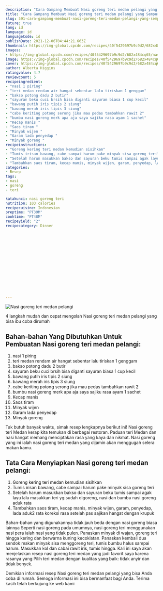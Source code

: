 ```yaml
---
description: "Cara Gampang Membuat Nasi goreng teri medan pelangi yang Sempurna"
title: "Cara Gampang Membuat Nasi goreng teri medan pelangi yang Sempurna"
slug: 591-cara-gampang-membuat-nasi-goreng-teri-medan-pelangi-yang-sempurna
future: true
lang: id
language: id
languageCode: id
publishDate: 2021-12-06T04:44:21.663Z 
thumbnail: https://img-global.cpcdn.com/recipes/40f5429697b9c9d2/682x484cq65/nasi-goreng-teri-medan-pelangi-foto-resep-utama.webp
images:
- https://img-global.cpcdn.com/recipes/40f5429697b9c9d2/682x484cq65/nasi-goreng-teri-medan-pelangi-foto-resep-utama.webp
image: https://img-global.cpcdn.com/recipes/40f5429697b9c9d2/682x484cq65/nasi-goreng-teri-medan-pelangi-foto-resep-utama.webp
cover: https://img-global.cpcdn.com/recipes/40f5429697b9c9d2/682x484cq65/nasi-goreng-teri-medan-pelangi-foto-resep-utama.webp
author: Alberta Higgins
ratingvalue: 4.7
reviewcount: 5
recipeingredient:
- "nasi 1 piring"
- "teri medan rendam air hangat sebentar lalu tiriskan 1 genggam"
- "bakso potong dadu 2 butir"
- "sayuran beku cuci brsih bisa diganti sayuran biasa 1 cup kecil"
- "bawang putih iris tipis 2 siung"
- "bawang merah iris tipis 3 siung"
- "cabe keriting potong serong jika mau pedas tambahkan rawit 2"
- "bumbu nasi goreng merk apa aja saya sajiku rasa ayam 1 sachet"
- "Kecap manis "
- "Saos tiram "
- "Minyak wijen "
- "Garam lada penyedap "
- "Minyak goreng "
recipeinstructions:
- "Goreng kering teri medan kemudian sisihkan"
- "Tumis irisan bawang, cabe sampai harum pake minyak sisa goreng teri"
- "Setelah harum masukkan bakso dan sayuran beku tumis sampai agak layu lalu masukkan teri yg sudah digoreng, nasi dan bumbu nasi goreng aduk rata"
- "Tambahkan saos tiram, kecap manis, minyak wijen, garam, penyedap, lada aduk2 rata koreksi rasa setelah pas sajikan hangat dengan krupuk"
categories:
- Resep
tags:
- nasi
- goreng
- teri

katakunci: nasi goreng teri 
nutrition: 103 calories
recipecuisine: Indonesian
preptime: "PT39M"
cooktime: "PT48M"
recipeyield: "2"
recipecategory: Dinner


     
    
    
    
    
    
    
    
    
    
    
      
    
---
```



![Nasi goreng teri medan pelangi](https://img-global.cpcdn.com/recipes/40f5429697b9c9d2/682x484cq65/nasi-goreng-teri-medan-pelangi-foto-resep-utama.webp)

4 langkah mudah dan cepat mengolah  Nasi goreng teri medan pelangi yang bisa ibu coba dirumah

<!--inarticleads1-->

## Bahan-bahan Yang Dibutuhkan Untuk Pembuatan Nasi goreng teri medan pelangi:

1. nasi 1 piring
1. teri medan rendam air hangat sebentar lalu tiriskan 1 genggam
1. bakso potong dadu 2 butir
1. sayuran beku cuci brsih bisa diganti sayuran biasa 1 cup kecil
1. bawang putih iris tipis 2 siung
1. bawang merah iris tipis 3 siung
1. cabe keriting potong serong jika mau pedas tambahkan rawit 2
1. bumbu nasi goreng merk apa aja saya sajiku rasa ayam 1 sachet
1. Kecap manis 
1. Saos tiram 
1. Minyak wijen 
1. Garam lada penyedap 
1. Minyak goreng 

Tak butuh banyak waktu, simak resep lengkapnya berikut ini! Nasi goreng teri Medan kerap kita temukan di berbagai restoran. Paduan teri Medan dan nasi hangat memang menciptakan rasa yang kaya dan nikmat. Nasi goreng yang ini ialah nasi goreng teri medan yang dijamin akan menggugah selera makan kamu. 

<!--inarticleads2-->

## Tata Cara Menyiapkan Nasi goreng teri medan pelangi:

1. Goreng kering teri medan kemudian sisihkan
1. Tumis irisan bawang, cabe sampai harum pake minyak sisa goreng teri
1. Setelah harum masukkan bakso dan sayuran beku tumis sampai agak layu lalu masukkan teri yg sudah digoreng, nasi dan bumbu nasi goreng aduk rata
1. Tambahkan saos tiram, kecap manis, minyak wijen, garam, penyedap, lada aduk2 rata koreksi rasa setelah pas sajikan hangat dengan krupuk


Bahan-bahan yang digunakannya tidak jauh beda dengan nasi goreng biasa lainnya Seperti nasi goreng pada umumnya, nasi goreng teri menggunakan nasi pera ialah nasi yang tidak pulen. Panaskan minyak di wajan, goreng teri hingga kering dan berwarna kuning kecoklatan. Panaskan kembali dua sendok makan minyak sisa menggoreng teri, tumis bumbu halus sampai harum. Masukkan kol dan cabai rawit iris, tumis hingga. Kali ini saya akan menjelaskan resep nasi goreng teri medan yang jadi favorit saya karena rasanya yang Pilih teri medan dengan kualitas yang baik: tidak anyir dan tidak benyek. 

Demikian informasi  resep Nasi goreng teri medan pelangi   yang bisa Anda coba di rumah. Semoga informasi ini bisa bermanfaat bagi Anda. Terima kasih telah berkujung ke web kami
